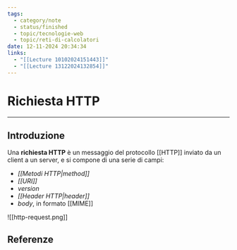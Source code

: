 ```yaml
---
tags:
  - category/note
  - status/finished
  - topic/tecnologie-web
  - topic/reti-di-calcolatori
date: 12-11-2024 20:34:34
links:
  - "[[Lecture 10102024151443]]"
  - "[[Lecture 13122024132854]]"
---
```

# Richiesta HTTP
---
## Introduzione
Una **richiesta HTTP** è un messaggio del protocollo [[HTTP]] inviato da un client a un server, e si compone di una serie di campi:
- _[[Metodi HTTP|method]]_
- _[[URI]]_
- _version_
- _[[Header HTTP|header]]_
- _body_, in formato [[MIME]]

![[http-request.png]]

## Referenze